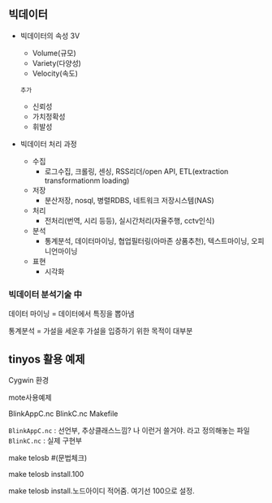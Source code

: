 ## 빅데이터
- 빅데이터의 속성 3V
    - Volume(규모)
    - Variety(다양성)
    - Velocity(속도)

    ``추가``
    - 신뢰성
    - 가치정확성
    - 휘발성
- 빅데이터 처리 과정
    - 수집
        - 로그수집, 크롤링, 센싱, RSS리더/open API, ETL(extraction transformationm loading)
    - 저장
        - 분산저장, nosql, 병렬RDBS, 네트워크 저장시스템(NAS)
    - 처리
        - 전처리(번역, 시리 등등), 실시간처리(자율주행, cctv인식)
    - 분석
        - 통계분석, 데이터마이닝, 협업필터링(아마존 상품추천), 텍스트마이닝, 오피니언마이닝
    - 표현
        - 시각화


### 빅데이터 분석기술 中
데이터 마이닝 = 데이터에서 특징을 뽑아냄

통계분석 = 가설을 세운후 가설을 입증하기 위한 목적이 대부분



## tinyos 활용 예제

Cygwin 환경

mote사용예제

BlinkAppC.nc
BlinkC.nc
Makefile

``BlinkAppC.nc`` : 선언부, 추상클래스느낌? 나 이런거 쓸거야. 라고 정의해놓는 파일
``BlinkC.nc`` : 실제 구현부





make telosb #(문법체크)

make telosb install.100

make telosb install.노드아이디 적어줌. 여기선 100으로 설정.


